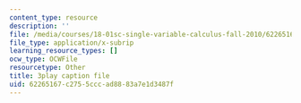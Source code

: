 ```yaml
---
content_type: resource
description: ''
file: /media/courses/18-01sc-single-variable-calculus-fall-2010/62265167c2755cccad8883a7e1d3487f_HgEqXhsIq_g.vtt
file_type: application/x-subrip
learning_resource_types: []
ocw_type: OCWFile
resourcetype: Other
title: 3play caption file
uid: 62265167-c275-5ccc-ad88-83a7e1d3487f
---
```

